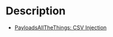 # Description

- [PayloadsAllTheThings: CSV Injection](https://swisskyrepo.github.io/PayloadsAllTheThings/CSV%20Injection/)